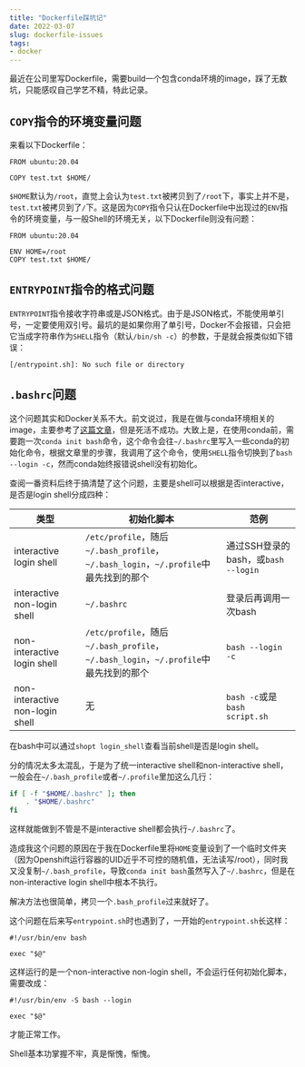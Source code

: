 ```yaml
---
title: "Dockerfile踩坑记"
date: 2022-03-07
slug: dockerfile-issues
tags:
- docker
---
```


最近在公司里写Dockerfile，需要build一个包含conda环境的image，踩了无数坑，只能感叹自己学艺不精，特此记录。

<!--more-->

## `COPY`指令的环境变量问题

来看以下Dockerfile：

```
FROM ubuntu:20.04

COPY test.txt $HOME/
```

`$HOME`默认为`/root`，直觉上会认为`test.txt`被拷贝到了`/root`下，事实上并不是，`test.txt`被拷贝到了`/`下。这是因为`COPY`指令只认在Dockerfile中出现过的`ENV`指令的环境变量，与一般Shell的环境无关，以下Dockerfile则没有问题：

```
FROM ubuntu:20.04

ENV HOME=/root
COPY test.txt $HOME/
```

## `ENTRYPOINT`指令的格式问题

`ENTRYPOINT`指令接收字符串或是JSON格式。由于是JSON格式，不能使用单引号，一定要使用双引号。最坑的是如果你用了单引号，Docker不会报错，只会把它当成字符串作为`SHELL`指令（默认`/bin/sh -c`）的参数，于是就会报类似如下错误：

```
[/entrypoint.sh]: No such file or directory
```

## `.bashrc`问题

这个问题其实和Docker关系不大。前文说过，我是在做与conda环境相关的image，主要参考了[这篇文章](https://pythonspeed.com/articles/activate-conda-dockerfile/)，但是死活不成功。大致上是，在使用conda前，需要跑一次`conda init bash`命令，这个命令会往`~/.bashrc`里写入一些conda的初始化命令，根据文章里的步骤，我调用了这个命令，使用`SHELL`指令切换到了`bash --login -c`，然而conda始终报错说shell没有初始化。

查阅一番资料后终于搞清楚了这个问题，主要是shell可以根据是否interactive，是否是login shell分成四种：

|类型|初始化脚本|范例|
|---|---|---|
|interactive login shell|`/etc/profile`，随后`~/.bash_profile`，`~/.bash_login`，`~/.profile`中最先找到的那个|通过SSH登录的bash，或`bash --login`|
|interactive non-login shell|`~/.bashrc`|登录后再调用一次bash|
|non-interactive login shell|`/etc/profile`，随后`~/.bash_profile`，`~/.bash_login`，`~/.profile`中最先找到的那个|`bash --login -c`|
|non-interactive non-login shell|无|`bash -c`或是`bash script.sh`|

在bash中可以通过`shopt login_shell`查看当前shell是否是login shell。

分的情况太多太混乱，于是为了统一interactive shell和non-interactive shell，一般会在`~/.bash_profile`或者`~/.profile`里加这么几行：

```bash
if [ -f "$HOME/.bashrc" ]; then
    . "$HOME/.bashrc"
fi
```

这样就能做到不管是不是interactive shell都会执行`~/.bashrc`了。

造成我这个问题的原因在于我在Dockerfile里将`HOME`变量设到了一个临时文件夹（因为Openshift运行容器的UID近乎不可控的随机值，无法读写/root），同时我又没复制`~/.bash_profile`，导致`conda init bash`虽然写入了`~/.bashrc`，但是在non-interactive login shell中根本不执行。

解决方法也很简单，拷贝一个`.bash_profile`过来就好了。

这个问题在后来写`entrypoint.sh`时也遇到了，一开始的`entrypoint.sh`长这样：

```
#!/usr/bin/env bash

exec "$@"
```

这样运行的是一个non-interactive non-login shell，不会运行任何初始化脚本，需要改成：

```
#!/usr/bin/env -S bash --login

exec "$@"
```

才能正常工作。

Shell基本功掌握不牢，真是惭愧，惭愧。